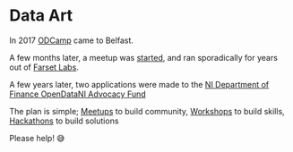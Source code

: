 # Data Art

In 2017 [ODCamp](https://www.odcamp.org.uk/) came to Belfast.

A few months later, a meetup was [started](https://www.meetup.com/Data-Art-Belfast/events/244425732/), and ran sporadically for years out of [Farset Labs](https://www.farsetlabs.org.uk).

A few years later, two applications were made to the [NI Department of Finance OpenDataNI Advocacy Fund](https://www.finance-ni.gov.uk/publications/open-data-ni-innovation-and-outreach-fund)

The plan is simple; [Meetups](https://dataartni.net/#meetups) to build community, [Workshops](https://dataartni.net/#workshops) to build skills, [Hackathons](https://dataartni.net/#hackathons) to build solutions

Please help! :sweat_smile: